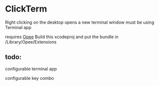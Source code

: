 # ClickTerm
Right clicking on the desktop opens a new terminal window
must be using Terminal app

requires [Opee](https://github.com/alexzielenski/Opee)
Build this xcodeproj and put the bundle in /Library/Opee/Extensions

## todo:
configurable terminal app

configurable key combo
